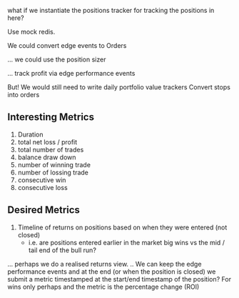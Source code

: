 what if we instantiate the positions tracker for tracking the positions in here?

Use mock redis.

We could convert edge events to Orders 

... we could use the position sizer

... track profit via edge performance events

But! We would still need to write daily portfolio value trackers
Convert stops into orders

## Interesting Metrics

1. Duration
1. total net loss / profit
1. total number of trades 
1. balance draw down 
1. number of winning trade 
1. number of lossing trade 
1. consecutive win 
1. consecutive loss

## Desired Metrics

1. Timeline of returns on positions based on when they were entered (not closed)
    * i.e. are positions entered earlier in the market big wins vs the mid / tail end of the bull run?

... perhaps we do a realised returns view. .. We can keep the edge performance events and at the end (or when the position is closed) we submit a metric timestamped at the start/end timestamp of the position? For wins only perhaps and the metric is the percentage change (ROI)
